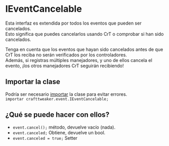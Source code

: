 # IEventCancelable

Esta interfaz es extendida por todos los eventos que pueden ser cancelados.  
Esto significa que puedes cancelarlos usando CrT o comprobar si han sido cancelados.

Tenga en cuenta que los eventos que hayan sido cancelados antes de que CrT los reciba no serán verificados por los controladores.  
Además, si registras múltiples manejadores, y uno de ellos cancela el evento, ¡los otros manejadores CrT seguirán recibiendo!

## Importar la clase

Podría ser necesario [importar](/AdvancedFunctions/Import/) la clase para evitar errores.  
`importar crafttweaker.event.IEventCancelable;`

## ¿Qué se puede hacer con ellos?

- `event.cancel();` método, devuelve vacío (nada).
- `event.canceled;` Obtiene, devuelve un bool.
- `event.canceled = true;` Setter
